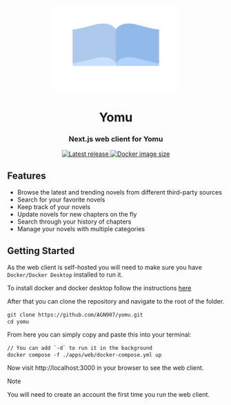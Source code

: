 <div align="center"><img src="public/logo.svg" width="300" height="200" /></div>
<div align="center">
<h1>Yomu</h1>
<h3>Next.js web client for Yomu</h3>
<div align="center">
    <a href="https://github.com/AGN907/Yomu/releases/latest">
      <img alt="Latest release" src="https://img.shields.io/github/v/release/AGN907/yomu?style=for-the-badge&logo=starship&color=C9CBFF&logoColor=D9E0EE&labelColor=302D41&include_prerelease&sort=semver" />
    </a>
    <a href="https://hub.docker.com/r/agn907/yomu">
    <img alt="Docker image size" src="https://img.shields.io/docker/image-size/agn907/yomu?style=for-the-badge&logo=docker&color=C9CBFF&logoColor=D9E0EE&labelColor=302D41" />
    </a>
    </div>
</div>

## Features

- Browse the latest and trending novels from different third-party sources
- Search for your favorite novels
- Keep track of your novels
- Update novels for new chapters on the fly
- Search through your history of chapters
- Manage your novels with multiple categories

## Getting Started

As the web client is self-hosted you will need to make sure you have `Docker/Docker Desktop` installed to run it.

To install docker and docker desktop follow the instructions [here](https://docs.docker.com/desktop/install/)

After that you can clone the repository and navigate to the root of the folder.

```shell
git clone https://github.com/AGN907/yomu.git
cd yomu
```

From here you can simply copy and paste this into your terminal:

```shell
// You can add `-d` to run it in the background
docker compose -f ./apps/web/docker-compose.yml up
```

Now visit http://localhost:3000 in your browser to see the web client.

> [!NOTE]
> You will need to create an account the first time you run the web client.
